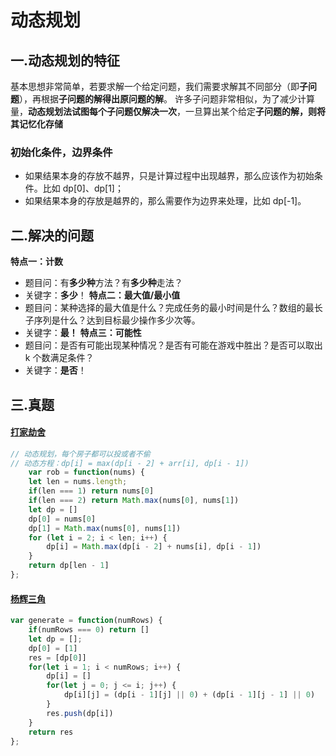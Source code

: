 # 动态规划
## 一.动态规划的特征
基本思想非常简单，若要求解一个给定问题，我们需要求解其不同部分（即**子问题**），再根据**子问题的解得出原问题的解**。
许多子问题非常相似，为了减少计算量，**动态规划法试图每个子问题仅解决一次**，一旦算出某个给定**子问题的解，则将其记忆化存储**

### 初始化条件，边界条件
-   如果结果本身的存放不越界，只是计算过程中出现越界，那么应该作为初始条件。比如 dp[0]、dp[1]；
-   如果结果本身的存放是越界的，那么需要作为边界来处理，比如 dp[-1]。

## 二.解决的问题
**特点一：计数**
-   题目问：有**多少种**方法？有**多少种**走法？
-   关键字：**多少**！
**特点二：最大值/最小值**
-   题目问：某种选择的最大值是什么？完成任务的最小时间是什么？数组的最长子序列是什么？达到目标最少操作多少次等。
-   关键字：**最！**
**特点三：可能性**
-   题目问：是否有可能出现某种情况？是否有可能在游戏中胜出？是否可以取出 k 个数满足条件？
-   关键字：**是否**！

## 三.真题
#### [打家劫舍](https://leetcode-cn.com/problems/house-robber/)
``` js
// 动态规划，每个房子都可以投或者不偷
// 动态方程：dp[i] = max(dp[i - 2] + arr[i], dp[i - 1])
	var rob = function(nums) {
	let len = nums.length;
	if(len === 1) return nums[0]
	if(len === 2) return Math.max(nums[0], nums[1])
	let dp = []
	dp[0] = nums[0]
	dp[1] = Math.max(nums[0], nums[1])
	for (let i = 2; i < len; i++) {
		dp[i] = Math.max(dp[i - 2] + nums[i], dp[i - 1])
	}
	return dp[len - 1]
};
```
#### [杨辉三角](https://leetcode-cn.com/problems/pascals-triangle/)
``` js
var generate = function(numRows) {
	if(numRows === 0) return []
	let dp = [];
	dp[0] = [1]
	res = [dp[0]]
	for(let i = 1; i < numRows; i++) {
		dp[i] = []
		for(let j = 0; j <= i; j++) {
			dp[i][j] = (dp[i - 1][j] || 0) + (dp[i - 1][j - 1] || 0)
		}
		res.push(dp[i])
	}
	return res
};
```